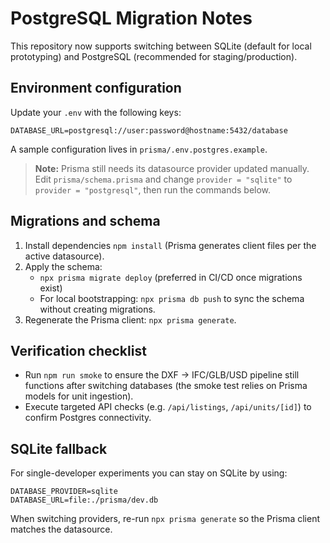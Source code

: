 # PostgreSQL Migration Notes

This repository now supports switching between SQLite (default for local
prototyping) and PostgreSQL (recommended for staging/production).

## Environment configuration

Update your `.env` with the following keys:

```
DATABASE_URL=postgresql://user:password@hostname:5432/database
```

A sample configuration lives in `prisma/.env.postgres.example`.

> **Note:** Prisma still needs its datasource provider updated manually. Edit
> `prisma/schema.prisma` and change `provider = "sqlite"` to
> `provider = "postgresql"`, then run the commands below.

## Migrations and schema

1. Install dependencies `npm install` (Prisma generates client files per the
   active datasource).
2. Apply the schema:
   - `npx prisma migrate deploy` (preferred in CI/CD once migrations exist)
   - For local bootstrapping: `npx prisma db push` to sync the schema without
     creating migrations.
3. Regenerate the Prisma client: `npx prisma generate`.

## Verification checklist

- Run `npm run smoke` to ensure the DXF → IFC/GLB/USD pipeline still functions
  after switching databases (the smoke test relies on Prisma models for unit
  ingestion).
- Execute targeted API checks (e.g. `/api/listings`, `/api/units/[id]`) to
  confirm Postgres connectivity.

## SQLite fallback

For single-developer experiments you can stay on SQLite by using:

```
DATABASE_PROVIDER=sqlite
DATABASE_URL=file:./prisma/dev.db
```

When switching providers, re-run `npx prisma generate` so the Prisma client
matches the datasource.
